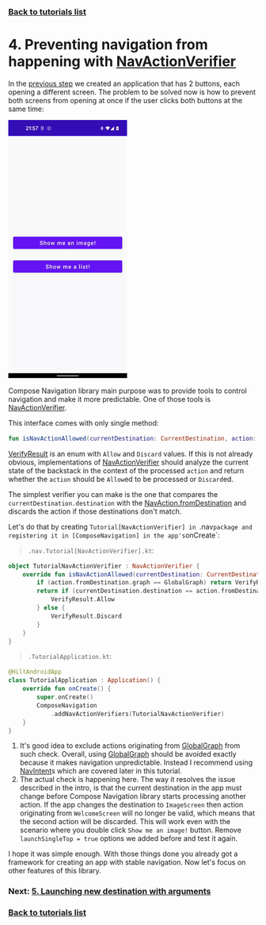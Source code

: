 ### [Back to tutorials list](README.md)

# 4. Preventing navigation from happening with [NavActionVerifier]

In the [previous step](03_navigation_basics.md) we created an application that has 2 buttons, each opening a different screen. 
The problem to be solved now is how to prevent both screens from opening at once if the user clicks both buttons at the same time:

![Broken back stack](assets/03_broken_back_stack.gif)

Compose Navigation library main purpose was to provide tools to control navigation and make it more predictable. 
One of those tools is [NavActionVerifier].

This interface comes with only single method:
```kotlin
fun isNavActionAllowed(currentDestination: CurrentDestination, action: NavAction): VerifyResult
```

[VerifyResult] is an enum with `Allow` and `Discard` values. If this is not already obvious, 
implementations of [NavActionVerifier] should analyze the current state of the backstack 
in the context of the processed `action` and return whether the `action` should be `Allow`ed to be processed or `Discard`ed.

The simplest verifier you can make is the one that compares the `currentDestination.destination` with the [NavAction.fromDestination] 
and discards the action if those destinations don't match.

Let's do that by creating `Tutorial[NavActionVerifier] in `.nav` package and registering it in [ComposeNavigation] in the app's `onCreate`:

> `.nav.Tutorial[NavActionVerifier].kt`:
```kotlin
object TutorialNavActionVerifier : NavActionVerifier {
    override fun isNavActionAllowed(currentDestination: CurrentDestination, action: NavAction): VerifyResult {
        if (action.fromDestination.graph == GlobalGraph) return VerifyResult.Allow // 1.
        return if (currentDestination.destination == action.fromDestination) { // 2.
            VerifyResult.Allow
        } else {
            VerifyResult.Discard
        }
    }
}
```

> `.TutorialApplication.kt`:
```kotlin
@HiltAndroidApp
class TutorialApplication : Application() {
    override fun onCreate() {
        super.onCreate()
        ComposeNavigation
            .addNavActionVerifiers(TutorialNavActionVerifier)
    }
}
```

1. It's good idea to exclude actions originating from [GlobalGraph] from such check. 
   Overall, using [GlobalGraph] should be avoided exactly because it makes navigation unpredictable. 
   Instead I recommend using [NavIntent]s which are covered later in this tutorial.
2. The actual check is happening here. The way it resolves the issue described in the intro, 
   is that the current destination in the app must change before Compose Navigation library starts processing another action. 
   If the app changes the destination to `ImageScreen` then action originating from `WelcomeScreen` will no longer be valid, 
   which means that the second action will be discarded. 
   This will work even with the scenario where you double click `Show me an image!` button. 
   Remove `launchSingleTop = true` options we added before and test it again.

I hope it was simple enough. With those things done you already got a framework for creating an app with stable navigation. 
Now let's focus on other features of this library.

### Next: [5. Launching new destination with arguments](05_using_navigation_arguments.md)

### [Back to tutorials list](README.md)

<!-- GENERATED SECTION - DON'T ADD ANY TEXT BELOW THIS TAG -->

[NavActionVerifier]: ../../docs/components/composenav/composenav/com.adamkobus.compose.navigation/-nav-action-verifier/index.md
[VerifyResult]: ../../docs/components/composenav/composenav/com.adamkobus.compose.navigation/-verify-result/index.md
[NavAction.fromDestination]: ../../docs/components/composenav/composenav/com.adamkobus.compose.navigation.action/-nav-action/index.md
[ComposeNavigation]: ../../docs/components/composenav/composenav/com.adamkobus.compose.navigation/-compose-navigation/index.md
[GlobalGraph]: ../../docs/components/composenav/composenav/com.adamkobus.compose.navigation.destination/-global-graph/index.md
[NavIntent]: ../../docs/components/composenav/composenav/com.adamkobus.compose.navigation.intent/-nav-intent/index.md
